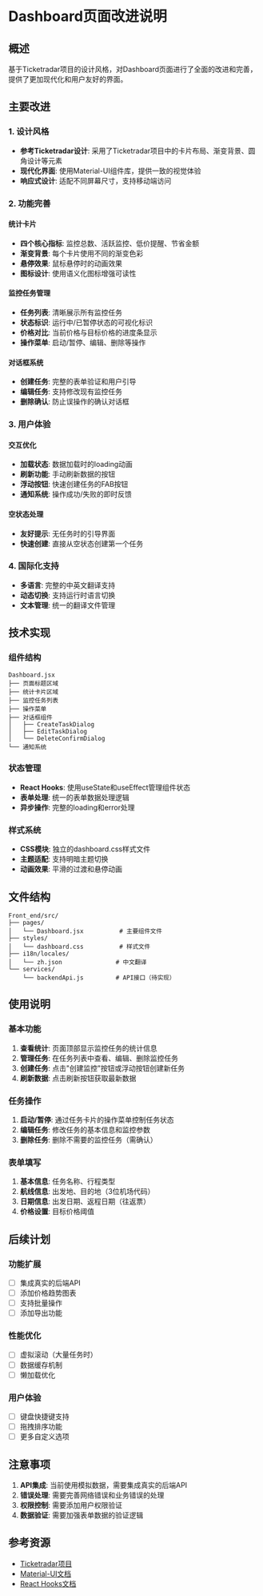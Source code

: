 # Dashboard页面改进说明

## 概述

基于Ticketradar项目的设计风格，对Dashboard页面进行了全面的改进和完善，提供了更加现代化和用户友好的界面。

## 主要改进

### 1. 设计风格
- **参考Ticketradar设计**: 采用了Ticketradar项目中的卡片布局、渐变背景、圆角设计等元素
- **现代化界面**: 使用Material-UI组件库，提供一致的视觉体验
- **响应式设计**: 适配不同屏幕尺寸，支持移动端访问

### 2. 功能完善

#### 统计卡片
- **四个核心指标**: 监控总数、活跃监控、低价提醒、节省金额
- **渐变背景**: 每个卡片使用不同的渐变色彩
- **悬停效果**: 鼠标悬停时的动画效果
- **图标设计**: 使用语义化图标增强可读性

#### 监控任务管理
- **任务列表**: 清晰展示所有监控任务
- **状态标识**: 运行中/已暂停状态的可视化标识
- **价格对比**: 当前价格与目标价格的进度条显示
- **操作菜单**: 启动/暂停、编辑、删除等操作

#### 对话框系统
- **创建任务**: 完整的表单验证和用户引导
- **编辑任务**: 支持修改现有监控任务
- **删除确认**: 防止误操作的确认对话框

### 3. 用户体验

#### 交互优化
- **加载状态**: 数据加载时的loading动画
- **刷新功能**: 手动刷新数据的按钮
- **浮动按钮**: 快速创建任务的FAB按钮
- **通知系统**: 操作成功/失败的即时反馈

#### 空状态处理
- **友好提示**: 无任务时的引导界面
- **快速创建**: 直接从空状态创建第一个任务

### 4. 国际化支持
- **多语言**: 完整的中英文翻译支持
- **动态切换**: 支持运行时语言切换
- **文本管理**: 统一的翻译文件管理

## 技术实现

### 组件结构
```
Dashboard.jsx
├── 页面标题区域
├── 统计卡片区域
├── 监控任务列表
├── 操作菜单
├── 对话框组件
│   ├── CreateTaskDialog
│   ├── EditTaskDialog
│   └── DeleteConfirmDialog
└── 通知系统
```

### 状态管理
- **React Hooks**: 使用useState和useEffect管理组件状态
- **表单处理**: 统一的表单数据处理逻辑
- **异步操作**: 完整的loading和error处理

### 样式系统
- **CSS模块**: 独立的dashboard.css样式文件
- **主题适配**: 支持明暗主题切换
- **动画效果**: 平滑的过渡和悬停动画

## 文件结构

```
Front_end/src/
├── pages/
│   └── Dashboard.jsx          # 主要组件文件
├── styles/
│   └── dashboard.css          # 样式文件
├── i18n/locales/
│   └── zh.json               # 中文翻译
└── services/
    └── backendApi.js         # API接口（待实现）
```

## 使用说明

### 基本功能
1. **查看统计**: 页面顶部显示监控任务的统计信息
2. **管理任务**: 在任务列表中查看、编辑、删除监控任务
3. **创建任务**: 点击"创建监控"按钮或浮动按钮创建新任务
4. **刷新数据**: 点击刷新按钮获取最新数据

### 任务操作
1. **启动/暂停**: 通过任务卡片的操作菜单控制任务状态
2. **编辑任务**: 修改任务的基本信息和监控参数
3. **删除任务**: 删除不需要的监控任务（需确认）

### 表单填写
1. **基本信息**: 任务名称、行程类型
2. **航线信息**: 出发地、目的地（3位机场代码）
3. **日期信息**: 出发日期、返程日期（往返票）
4. **价格设置**: 目标价格阈值

## 后续计划

### 功能扩展
- [ ] 集成真实的后端API
- [ ] 添加价格趋势图表
- [ ] 支持批量操作
- [ ] 添加导出功能

### 性能优化
- [ ] 虚拟滚动（大量任务时）
- [ ] 数据缓存机制
- [ ] 懒加载优化

### 用户体验
- [ ] 键盘快捷键支持
- [ ] 拖拽排序功能
- [ ] 更多自定义选项

## 注意事项

1. **API集成**: 当前使用模拟数据，需要集成真实的后端API
2. **错误处理**: 需要完善网络错误和业务错误的处理
3. **权限控制**: 需要添加用户权限验证
4. **数据验证**: 需要加强表单数据的验证逻辑

## 参考资源

- [Ticketradar项目](https://github.com/EBOLABOY/Ticketradar)
- [Material-UI文档](https://mui.com/)
- [React Hooks文档](https://reactjs.org/docs/hooks-intro.html)
